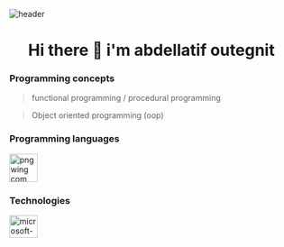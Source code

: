 ![header](https://capsule-render.vercel.app/api?type=rounded&color=gradient&text=%20Welcome%20&height=150&fontSize=50&textBg=true)

<div align="center"> 
  <h1> Hi there 👋 i'm abdellatif outegnit </h1>
</div>

### Programming concepts 
> functional programming / procedural programming

> Object oriented programming (oop)

### Programming languages
<img width="50" height="50" alt="pngwing com (5)" src="https://github.com/user-attachments/assets/89e5616a-376c-41ba-935f-75b9910e7f2a" />

### Technologies
<img width="50" height="40" alt="microsoft-net-logo-png_seeklogo-168315" src="https://github.com/user-attachments/assets/829c2fb9-3334-4f74-ad7b-e4e4e76d35b8" />


<!--
**Abde-l-latif/Abde-l-latif** is a ✨ _special_ ✨ repository because its `README.md` (this file) appears on your GitHub profile.

Here are some ideas to get you started:

- 🔭 I’m currently working on ...
- 🌱 I’m currently learning ...
- 👯 I’m looking to collaborate on ...
- 🤔 I’m looking for help with ...
- 💬 Ask me about ...
- 📫 How to reach me: ...
- 😄 Pronouns: ...
- ⚡ Fun fact: ...
-->
